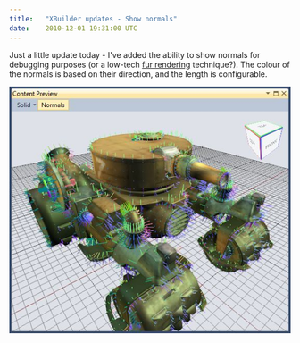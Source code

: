 ```yaml
---
title:   "XBuilder updates - Show normals"
date:    2010-12-01 19:31:00 UTC
---
```


Just a little update today - I've added the ability to show normals for debugging purposes (or a low-tech [fur rendering](http://www.sgtconker.com/2009/10/article-fur-rendering/) technique?). The colour of the normals is based on their direction, and the length is configurable.

![](/assets/posts/xbuilder7.jpg)